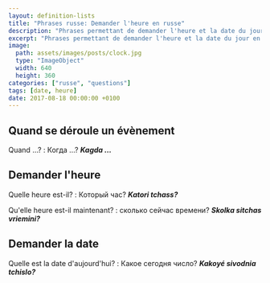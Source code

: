 ```yaml
---
layout: definition-lists
title: "Phrases russe: Demander l'heure en russe"
description: "Phrases permettant de demander l'heure et la date du jour en russe."
excerpt: "Phrases permettant de demander l'heure et la date du jour en russe."
image:
  path: assets/images/posts/clock.jpg
  type: "ImageObject"
  width: 640
  height: 360
categories: ["russe", "questions"]
tags: [date, heure]
date: 2017-08-18 00:00:00 +0100
---
```


## Quand se déroule un évènement

Quand …?
: Когда …?
*__Kagda …__*


## Demander l'heure

Quelle heure est-il?
: Который час?
*__Katori tchass?__*

Qu'elle heure est-il maintenant?
: сколько сейчас времени?
*__Skolka sitchas vriemini?__*


## Demander la date

Quelle est la date d'aujourd'hui?
: Какое сегодня число?
*__Kakoyé sivodnia tchislo?__*
